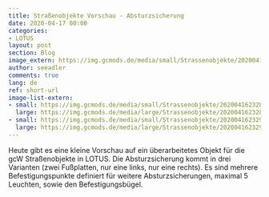 ```yaml
---
title: Straßenobjekte Vorschau - Absturzsicherung
date: 2020-04-17 00:00
categories:
- LOTUS
layout: post
section: Blog
image_extern: https://img.gcmods.de/media/small/Strassenobjekte/20200416232934_1.jpg
author: seeadler
comments: true
lang: de
ref: short-url
image-list-extern:
- small: https://img.gcmods.de/media/small/Strassenobjekte/20200416232851_1.jpg
  large: https://img.gcmods.de/media/large/Strassenobjekte/20200416232851_1.jpg
- small: https://img.gcmods.de/media/small/Strassenobjekte/20200416232934_1.jpg
  large: https://img.gcmods.de/media/large/Strassenobjekte/20200416232934_1.jpg
---
```


Heute gibt es eine kleine Vorschau auf ein überarbeitetes Objekt für die gcW Straßenobjekte in LOTUS. Die Absturzsicherung kommt in drei Varianten (zwei Fußplatten, nur eine links, nur eine rechts). Es sind mehrere Befestigungspunkte definiert für weitere Absturzsicherungen, maximal 5 Leuchten, sowie den Befestigungsbügel.

